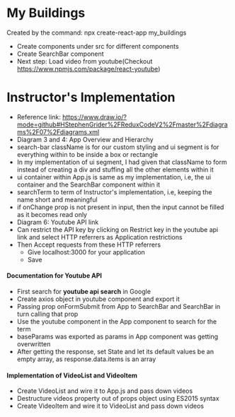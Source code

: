 # My Buildings

Created by the command: npx create-react-app my_buildings

* Create components under src for different components
* Create SearchBar component 
* Next step: Load video from youtube(Checkout https://www.npmjs.com/package/react-youtube)

# Instructor's Implementation

* Reference link: https://www.draw.io/?mode=github#HStephenGrider%2FReduxCodeV2%2Fmaster%2Fdiagrams%2F07%2Fdiagrams.xml
* Diagram 3 and 4: App Overview and Hierarchy
* search-bar className is for our custom styling and ui segment is for everything within to be inside a box or rectangle
* In my implementation of ui segment, I had given that className to form instead of creating a div and stuffing all the other elements within it
* ui container within App.js is same as my implementation, i.e, the ui container and the SearchBar component within it
* searchTerm to term of Instructor's implementation, i.e, keeping the name short and meaningful
* if onChange prop is not present in input, then the input cannot be filled as it becomes read only
* Diagram 6: Youtube API link
* Can restrict the API key by clicking on Restrict key in the youtube api link and select HTTP referrers as Application restrictions
* Then Accept requests from these HTTP referrers
    * Give localhost:3000 for your application
    * Save

#### Documentation for Youtube API

* First search for **youtube api search** in Google
* Create axios object in youtube component and export it
* Passing prop onFormSubmit from App to SearchBar and SearchBar in turn calling that prop
* Use the youtube component in the App component to search for the term
* baseParams was exported as params in App component was getting overwritten
* After getting the response, set State and let its default values be an empty array, as response.data.items is an array

#### Implementation of VideoList and VideoItem

* Create VideoList and wire it to App.js and pass down videos
* Destructure videos property out of props object using ES2015 syntax
* Create VideoItem and wire it to VideoList and pass down videos